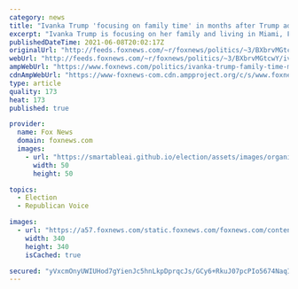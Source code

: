 ```yaml
---
category: news
title: "Ivanka Trump 'focusing on family time' in months after Trump administration"
excerpt: "Ivanka Trump is focusing on her family and living in Miami, Florida, with her husband Jared Kushner, sources familiar with the couple’s plans told Fox News, following four years in Washington, D.C., serving in the Trump administration."
publishedDateTime: 2021-06-08T20:02:17Z
originalUrl: "http://feeds.foxnews.com/~r/foxnews/politics/~3/BXbrvMGtcwY/ivanka-trump-family-time-months-after-trump-administration"
webUrl: "http://feeds.foxnews.com/~r/foxnews/politics/~3/BXbrvMGtcwY/ivanka-trump-family-time-months-after-trump-administration"
ampWebUrl: "https://www.foxnews.com/politics/ivanka-trump-family-time-months-after-trump-administration.amp"
cdnAmpWebUrl: "https://www-foxnews-com.cdn.ampproject.org/c/s/www.foxnews.com/politics/ivanka-trump-family-time-months-after-trump-administration.amp"
type: article
quality: 173
heat: 173
published: true

provider:
  name: Fox News
  domain: foxnews.com
  images:
    - url: "https://smartableai.github.io/election/assets/images/organizations/foxnews.com-50x50.jpg"
      width: 50
      height: 50

topics:
  - Election
  - Republican Voice

images:
  - url: "https://a57.foxnews.com/static.foxnews.com/foxnews.com/content/uploads/2020/10/340/340/brooke-singman-headshot.jpg?ve=1&tl=1"
    width: 340
    height: 340
    isCached: true

secured: "yVxcmOnyUWIUHod7gYienJc5hnLkpDprqcJs/GCy6+RkuJ07pcPIo5674NaqIiUn3kd7olZvCa20agdzm+VMDwZhRf7PZgEmwb1j/rw1vSCNUEiA9BjjRD9PZvCw7N+veKaIZxoiul/PTp/UWsG0q02Nd/K10K/W7xATSExBhBbigaLGGLC1ZzCb71OZBgK48I+LuWvdHxb10dX2E8fl147ZIYJTHp9Q2tvSg3sAVVkJmmgBzEnEl/4FiQcJe9Of2lX0RgShGjqwYcK8sfSs8YFLPgV/XhP412jW56ZYtl3IEJv2RvwttNZVh3BLa4nRQ3sWgFiheTLanayAq/kREtYOOn/FR6ZrYRATvgSWtKY=;PUJgePfN0l34+2EmXEc0Jw=="
---
```


